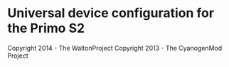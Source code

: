 Universal device configuration for the Primo S2
===============================

Copyright 2014 - The WaltonProject
Copyright 2013 - The CyanogenMod Project
